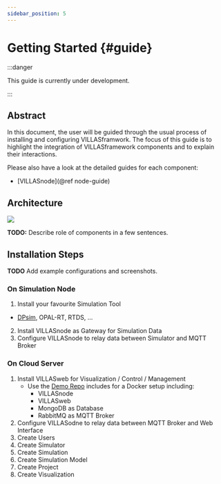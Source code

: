 ```yaml
---
sidebar_position: 5
---
```


# Getting Started {#guide}

:::danger

This guide is currently under development.

:::

## Abstract

In this document, the user will be guided through the usual process of installing and configuring VILLASframwork.
The focus of this guide is to highlight the integration of VILLASframework components and to explain their interactions.

Please also have a look at the detailed guides for each component:

- [VILLASnode](@ref node-guide)

## Architecture

![](/img/VILLAS_Standard_Setup.svg)

**TODO:** Describe role of components in a few sentences.

## Installation Steps

**TODO** Add example configurations and screenshots.

### On Simulation Node

1. Install your favourite Simulation Tool
  - [DPsim](https://git.rwth-aachen.de/acs/public/simulation/dpsim), OPAL-RT, RTDS, ...
2. Install VILLASnode as Gateway for Simulation Data
3. Configure VILLASnode to relay data between Simulator and MQTT Broker

### On Cloud Server

1. Install VILLASweb for Visualization / Control / Management
   - Use the [Demo Repo](https://git.rwth-aachen.de/acs/public/villas/demo) includes for a Docker setup including:
     - VILLASnode
     - VILLASweb
     - MongoDB as Database
     - RabbitMQ as MQTT Broker
1. Configure VILLASodne to relay data between MQTT Broker and Web Interface
1. Create Users
1. Create Simulator
1. Create Simulation
1. Create Simulation Model
1. Create Project
1. Create Visualization
